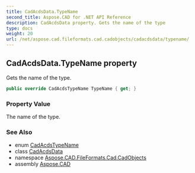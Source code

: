```yaml
---
title: CadAcdsData.TypeName
second_title: Aspose.CAD for .NET API Reference
description: CadAcdsData property. Gets the name of the type
type: docs
weight: 20
url: /net/aspose.cad.fileformats.cad.cadobjects/cadacdsdata/typename/
---
```

## CadAcdsData.TypeName property

Gets the name of the type.

```csharp
public override CadAcdsTypeName TypeName { get; }
```

### Property Value

The name of the type.

### See Also

* enum [CadAcdsTypeName](../../../aspose.cad.fileformats.cad.cadconsts/cadacdstypename/)
* class [CadAcdsData](../)
* namespace [Aspose.CAD.FileFormats.Cad.CadObjects](../../cadacdsdata/)
* assembly [Aspose.CAD](../../../)


